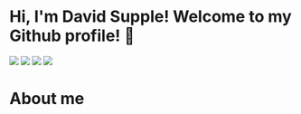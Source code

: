 # Hi, I'm David Supple! Welcome to my Github profile! 👋

<div> 
  <a href = "mailto:davidasupple@gmail.com"><img src="https://img.shields.io/badge/Gmail-D14836?style=for-the-badge&logo=gmail&logoColor=white" target="_blank"></a>
  <a href="https://www.linkedin.com/in/davidasupple/" target="_blank"><img src="https://img.shields.io/badge/-LinkedIn-%230077B5?style=for-the-badge&logo=linkedin&logoColor=white" target="_blank"></a>
  <a href="" target="_blank"><img src="https://img.shields.io/badge/Medium-12100E?style=for-the-badge&logo=medium&logoColor=white" target="_blank"></a>
   <a href="" target="_blank"><img src="https://img.shields.io/badge/Kaggle-20BEFF?style=for-the-badge&logo=Kaggle&logoColor=white" target="_blank"></a> 
 
# About me

<!--
**DSupps/DSupps** is a ✨ _special_ ✨ repository because its `README.md` (this file) appears on your GitHub profile.

Here are some ideas to get you started:

- 🔭 I’m currently working on ...
- 🌱 I’m currently learning ...
- 👯 I’m looking to collaborate on ...
- 🤔 I’m looking for help with ...
- 💬 Ask me about ...
- 📫 How to reach me: ...
- 😄 Pronouns: ...
- ⚡ Fun fact: ...
-->
